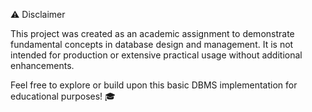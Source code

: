 ⚠️ Disclaimer

This project was created as an academic assignment to demonstrate fundamental concepts in database design and management. It is not intended for production or extensive practical usage without additional enhancements.

Feel free to explore or build upon this basic DBMS implementation for educational purposes! 🎓
